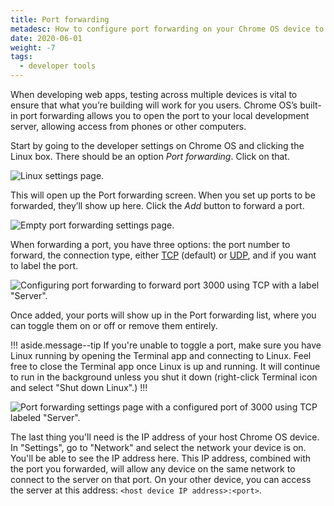 ```yaml
---
title: Port forwarding
metadesc: How to configure port forwarding on your Chrome OS device to access local servers on other devices.
date: 2020-06-01
weight: -7
tags:
  - developer tools
---
```


When developing web apps, testing across multiple devices is vital to ensure that what you’re building will work for you users. Chrome OS’s built-in port forwarding allows you to open the port to your local development server, allowing access from phones or other computers.

Start by going to the developer settings on Chrome OS and clicking the Linux box. There should be an option _Port forwarding_. Click on that.

![Linux settings page.](ix://develop/web/linux-settings.png)

This will open up the Port forwarding screen. When you set up ports to be forwarded, they’ll show up here. Click the _Add_ button to forward a port.

![Empty port forwarding settings page.](ix://develop/web/port-forward-empty.png)

When forwarding a port, you have three options: the port number to forward, the connection type, either [TCP](https://en.wikipedia.org/wiki/Transmission_Control_Protocol) (default) or [UDP](https://en.wikipedia.org/wiki/User_Datagram_Protocol), and if you want to label the port.

![Configuring port forwarding to forward port 3000 using TCP with a label "Server".](ix://develop/web/port-forward-configure.png)

Once added, your ports will show up in the Port forwarding list, where you can toggle them on or off or remove them entirely.

!!! aside.message--tip
If you're unable to toggle a port, make sure you have Linux running by opening
the Terminal app and connecting to Linux. Feel free to close the Terminal app
once Linux is up and running. It will continue to run in the background unless
you shut it down (right-click Terminal icon and select "Shut down Linux".)
!!!

![Port forwarding settings page with a configured port of 3000 using TCP labeled "Server".](ix://develop/web/port-forward-configured.png)

The last thing you'll need is the IP address of your host Chrome OS device. In "Settings", go to "Network" and select the network your device is on. You'll be able to see the IP address here. This IP address, combined with the port you forwarded, will allow any device on the same network to connect to the server on that port. On your other device, you can access the server at this address: `<host device IP address>:<port>`.
